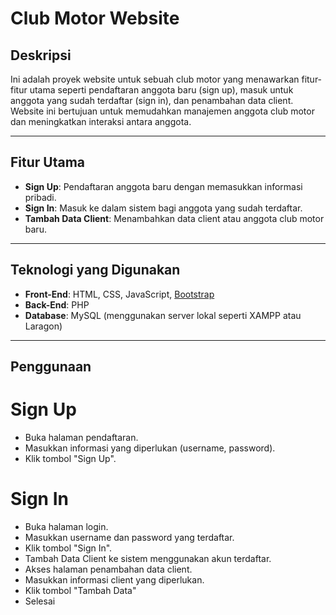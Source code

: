 # Club Motor Website

## Deskripsi
Ini adalah proyek website untuk sebuah club motor yang menawarkan fitur-fitur utama seperti pendaftaran anggota baru (sign up), masuk untuk anggota yang sudah terdaftar (sign in), dan penambahan data client. Website ini bertujuan untuk memudahkan manajemen anggota club motor dan meningkatkan interaksi antara anggota.

---

## Fitur Utama
- **Sign Up**: Pendaftaran anggota baru dengan memasukkan informasi pribadi.
- **Sign In**: Masuk ke dalam sistem bagi anggota yang sudah terdaftar.
- **Tambah Data Client**: Menambahkan data client atau anggota club motor baru.

---

## Teknologi yang Digunakan
- **Front-End**: HTML, CSS, JavaScript, [Bootstrap](https://getbootstrap.com/)
- **Back-End**: PHP
- **Database**: MySQL (menggunakan server lokal seperti XAMPP atau Laragon)

---

## Penggunaan 
# Sign Up
- Buka halaman pendaftaran.
- Masukkan informasi yang diperlukan (username, password).
- Klik tombol "Sign Up".

# Sign In 
- Buka halaman login.
- Masukkan username dan password yang terdaftar.
- Klik tombol "Sign In".
- Tambah Data Client ke sistem menggunakan akun terdaftar.
- Akses halaman penambahan data client.
- Masukkan informasi client yang diperlukan.
- Klik tombol "Tambah Data"
- Selesai
